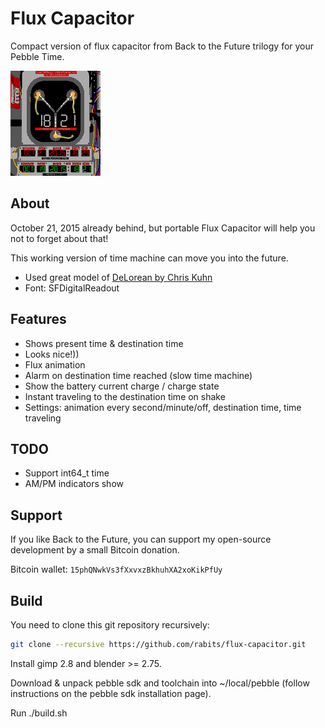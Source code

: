 Flux Capacitor
==============

Compact version of flux capacitor from Back to the Future trilogy for your Pebble Time.

![Look at that](https://github.com/rabits/flux-capacitor/raw/master/watchface.gif)

About
-----
October 21, 2015 already behind, but portable Flux Capacitor will help you not to forget about that!

This working version of time machine can move you into the future.

* Used great model of [DeLorean by Chris Kuhn](http://www.blendswap.com/blends/view/68371)
* Font: SFDigitalReadout

Features
--------
* Shows present time & destination time
* Looks nice!))
* Flux animation
* Alarm on destination time reached (slow time machine)
* Show the battery current charge / charge state
* Instant traveling to the destination time on shake
* Settings: animation every second/minute/off, destination time, time traveling

TODO
----
* Support int64_t time
* AM/PM indicators show

Support
-------
If you like Back to the Future, you can support my open-source development by a small Bitcoin donation.

Bitcoin wallet: `15phQNwkVs3fXxvxzBkhuhXA2xoKikPfUy`

Build
-----
You need to clone this git repository recursively:

```sh
git clone --recursive https://github.com/rabits/flux-capacitor.git
```

Install gimp 2.8 and blender >= 2.75.

Download & unpack pebble sdk and toolchain into ~/local/pebble (follow instructions on the pebble sdk installation page).

Run ./build.sh
